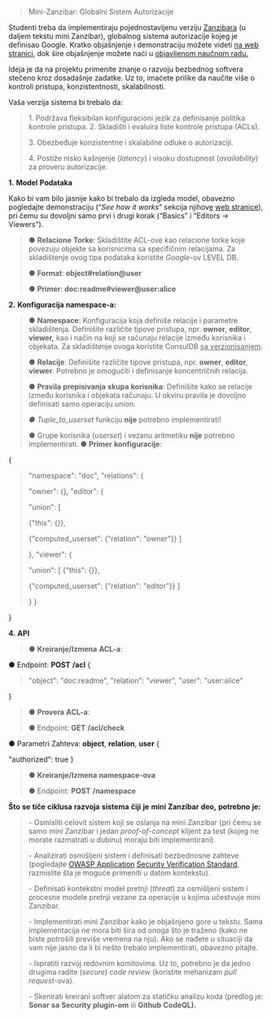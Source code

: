 > Mini-Zanzibar: Globalni Sistem Autorizacije

Studenti treba da implementiraju pojednostavljenu verziju
[<u>Zanzibara</u>](https://zanzibar.academy) (u daljem tekstu mini
Zanzibar), globalnog sistema autorizacije kojeg je definisao Google.
Kratko objašnjenje i demonstraciju možete videti <u>[na web
stranici](https://zanzibar.academy),</u> dok šire objašnjenje možete
naći u <u>[objavljenom naučnom
radu](https://storage.googleapis.com/gweb-research2023-pubtools/pdf/10683a8987dbf0c6d4edcafb9b4f05cc9de5974a.pdf).</u>

Ideja je da na projektu primenite znanje o razvoju bezbednog softvera
stečeno kroz dosadašnje zadatke. Uz to, imaćete prilike da naučite više
o kontroli pristupa, konzistentnosti, skalabilnosti.

Vaša verzija sistema bi trebalo da:

> 1\. Podržava fleksibilan konfiguracioni jezik za definisanje politika
> kontrole pristupa. 2. Skladišti i evaluira liste kontrole pristupa
> (ACLs).
>
> 3\. Obezbeđuje konzistentne i skalabilne odluke o autorizaciji.
>
> 4\. Postiže nisko kašnjenje (*latency*) i visoku dostupnost
> (*availability*) za proveru autorizacije.

**1.** **Model** **Podataka**

Kako bi vam bilo jasnije kako bi trebalo da izgleda model, obavezno
pogledajte demonstraciju (“*See* *how* *it* *works*” sekcija
njihov<u>e</u> [<u>web stranice</u>](https://zanzibar.academy)), pri
čemu su dovoljni samo prvi i drugi korak (“Basics” i “Editors -\>
Viewers”).

> ● **Relacione** **Torke**: Skladištite ACL-ove kao relacione torke
> koje povezuju objekte sa korisnicima sa specifičnim relacijama. Za
> skladištenje ovog tipa podataka koristite *Google*-ov LEVEL DB.
>
> ● **Format**: **object#relation@user**
>
> ● **Primer**: **doc:readme#viewer@user:alice**

**2.** **Konfiguracija** **namespace-a:**

> ● **Namespace**: Konfiguracija koja definiše relacije i parametre
> skladištenja. Definišite različite tipove pristupa, npr. **owner**,
> **editor**, **viewer,** kao i način na koji se računaju relacije
> između korisnika i objekata. Za skladištenje ovoga koristite ConsulDB
> <u>sa verzionisanjem</u>.
>
> ● **Relacije**: Definišite različite tipove pristupa, npr. **owner**,
> **editor**, **viewer**. Potrebno je omogućiti i definisanje
> koncentričnih relacija.
>
> ● **Pravila** **prepisivanja** **skupa** **korisnika**: Definišite
> kako se relacije između korisnika i objekata računaju. U okviru
> pravila je dovoljno definisati samo operaciju *union.*
>
> *●* *Tuple_to_userset* funkciju **nije** potrebno implementirati!
>
> ● Grupe korisnika (*userset*) i vezanu aritmetiku **nije** potrebno
> implementirati. ● **Primer** **konfiguracije**:

{

> "namespace": "doc", "relations": {
>
> "owner": {}, "editor": {
>
> "union": \[
>
> {"this": {}},
>
> {"computed_userset": {"relation": "owner"}} \]
>
> }, "viewer": {
>
> "union": \[ {"this": {}},
>
> {"computed_userset": {"relation": "editor"}} \]
>
> } }

}

**4.** **API**

> ● **Kreiranje/Izmena** **ACL-a**:

● Endpoint: **POST** **/acl** {

> "object": "doc:readme", "relation": "viewer", "user": "user:alice"

}

> ● **Provera** **ACL-a**:
>
> ● Endpoint: **GET** **/acl/check**

● Parametri Zahteva: **object**, **relation**, **user** {

"authorized": true }

> **●** **Kreiranje/Izmena** **namespace-ova**
>
> ● Endpoint: **POST** **/namespace**

**Što** **se** **tiče** **ciklusa** **razvoja** **sistema** **čiji**
**je** **mini** **Zanzibar** **deo,** **potrebno** **je:**

> \- Osmisliti celovit sistem koji se oslanja na mini Zanzibar (pri čemu
> se samo mini Zanzibar i jedan *proof-of-concept* klijent za test
> (kojeg ne morate razmatrati u dubinu) moraju biti implementirani).
>
> \- Analizirati osmišljeni sistem i definisati bezbednosne zahteve
> (pogledajte [<u>OWASP
> Application</u>](https://owasp.org/www-project-application-security-verification-standard/)
> <u>[Security Verification
> Standard](https://owasp.org/www-project-application-security-verification-standard/),</u>
> razmislite šta je moguće primeniti u datom kontekstu).
>
> \- Definisati kontekstni model pretnji (*threat*) za osmišljeni sistem
> i procesne modele pretnji vezane za operacije u kojima učestvuje mini
> Zanzibar.
>
> \- Implementirati mini Zanzibar kako je objašnjeno gore u tekstu. Sama
> implementacija ne mora biti šira od onoga što je traženo (kako ne
> biste potrošili previše vremena na nju). Ako se nađete u situaciji da
> vam nije jasno da li bi nešto trebalo implementirati, obavezno
> pitajte.
>
> \- Ispratiti razvoj redovnim komitovima. Uz to, potrebno je da jedno
> drugima radite (*secure*) *code* *review* (koristite mehanizam *pull*
> *request*-ova).
>
> \- Skenirati kreirani softver alatom za statičku analizu koda (predlog
> je: **Sonar** **sa** **Security** **plugin-om** ili **Github**
> **CodeQL).**
